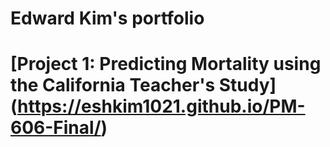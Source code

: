 # Edward Kim's portfolio

# [Project 1: Predicting Mortality using the California Teacher's Study] (https://eshkim1021.github.io/PM-606-Final/)
